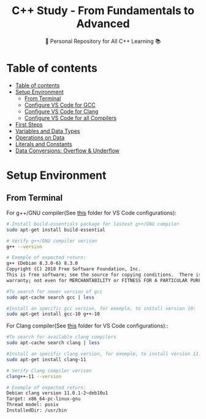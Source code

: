 <h1 align='center'> C++ Study - From Fundamentals to Advanced </h1>
<p align="center">🚀 Personal Repository for All C++ Learning 📚</p>

Table of contents
=================
<!--ts-->
   * [Table of contents](#table-of-contents)
   * [Setup Environment](#setup-environment)
        * [From Terminal](#from-terminal)
        * [Configure VS Code for GCC](/configure_gcc)
        * [Configure VS Code for Clang](/configure_clang)
        * [Configure VS Code for all Compilers](/configure_all_compilers)
   * [First Steps](/first_steps)
   * [Variables and Data Types](/variables_datatypes)
   * [Operations on Data](/operations)
   * [Literals and Constants](/literals_constants)
   * [Data Conversions: Overflow & Underflow](/data_conversions) 
<!--te-->

Setup Environment
=================

## From Terminal

For g++/GNU compiler(See [this](/configure_gcc) folder for VS Code configurations):

```bash
# Install build-essentials package for lastest g++/GNU compiler
sudo apt-get install build-essential

# Verify g++/GNU compiler verison
g++ --version

# Exemple of expected return:
g++ (Debian 8.3.0-6) 8.3.0
Copyright (C) 2018 Free Software Foundation, Inc.
This is free software; see the source for copying conditions.  There is NO
warranty; not even for MERCHANTABILITY or FITNESS FOR A PARTICULAR PURPOSE.

#To search for newer version of gcc
sudo apt-cache search gcc | less

#Install an specific gcc version, for exemple, to install version 10:
sudo apt-get install gcc-10 g++-10
```

For Clang compiler(See [this](/configure_clang) folder for VS Code configurations)::

```bash
#To search for available clang compilers
sudo apt-cache search clang | less

#Install an specific clang version, for exemple, to install version 11:
sudo apt-get install clang-11

# Verify Clang compiler verison
clang++-11 --version

# Exemple of expected return:
Debian clang version 11.0.1-2~deb10u1
Target: x86_64-pc-linux-gnu
Thread model: posix
InstalledDir: /usr/bin
```